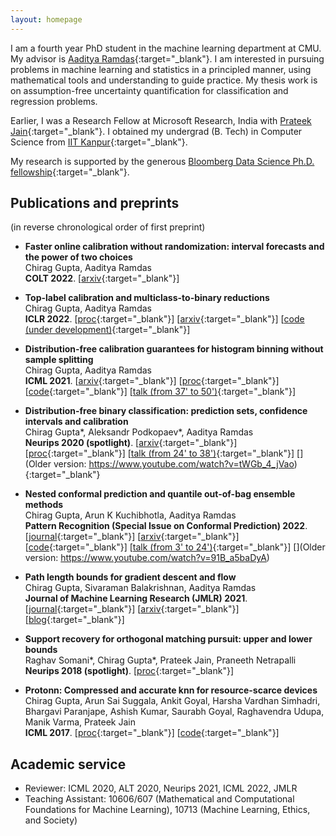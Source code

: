 ```yaml
---
layout: homepage
---
```


I am a fourth year PhD student in the machine learning department at CMU. My advisor is [Aaditya Ramdas](http://stat.cmu.edu/~aramdas/){:target="_blank"}. I am interested in pursuing problems in machine learning and statistics in a principled manner, using mathematical tools and understanding to guide practice. My thesis work is on assumption-free uncertainty quantification for classification and regression problems. 

Earlier, I was a Research Fellow at Microsoft Research, India with [Prateek Jain](http://www.prateekjain.org/){:target="_blank"}. I obtained my undergrad (B. Tech) in Computer Science from [IIT Kanpur](http://www.iitk.ac.in/){:target="_blank"}.

My research is supported by the generous [Bloomberg Data Science Ph.D. fellowship](https://www.techatbloomberg.com/bloomberg-data-science-ph-d-fellowship/){:target="_blank"}.

## Publications and preprints
(in reverse chronological order of first preprint)

- **Faster online calibration without randomization: interval forecasts and the power of two choices**
  <br>
  Chirag Gupta, Aaditya Ramdas
  <br>
  **COLT 2022**. [[arxiv](https://arxiv.org/abs/2204.13087){:target="_blank"}] 


- **Top-label calibration and multiclass-to-binary reductions**
  <br>
  Chirag Gupta, Aaditya Ramdas
  <br>
  **ICLR 2022**. [[proc](https://openreview.net/forum?id=WqoBaaPHS-){:target="_blank"}] [[arxiv](http://arxiv.org/abs/2107.08353){:target="_blank"}] [[code (under development)](https://github.com/aigen/df-posthoc-calibration){:target="_blank"}] 

- **Distribution-free calibration guarantees for histogram binning without sample splitting**
  <br>
  Chirag Gupta, Aaditya Ramdas
  <br>
  **ICML 2021**.
  [[arxiv](https://arxiv.org/abs/2105.04656){:target="_blank"}] [[proc](http://proceedings.mlr.press/v139/gupta21b.html){:target="_blank"}] [[code](https://github.com/aigen/df-posthoc-calibration){:target="_blank"}] [[talk (from 37' to 50')](https://drive.google.com/file/d/1gWxE9osT-LaLoODE9nUyRK7990JbiD7o/view){:target="_blank"}]

- **Distribution-free binary classification: prediction sets, confidence intervals and calibration**
  <br>
  Chirag Gupta\*, Aleksandr Podkopaev\*, Aaditya Ramdas
  <br>
  **Neurips 2020  (spotlight)**.
  [[arxiv](https://arxiv.org/abs/2006.10564){:target="_blank"}] [[proc](https://proceedings.neurips.cc/paper/2020/hash/26d88423fc6da243ffddf161ca712757-Abstract.html){:target="_blank"}] [[talk (from 24' to 38')](https://drive.google.com/file/d/1gWxE9osT-LaLoODE9nUyRK7990JbiD7o/view){:target="_blank"}] [](Older version: https://www.youtube.com/watch?v=tWGb_4_jVao){:target="_blank"}

- **Nested conformal prediction and quantile out-of-bag ensemble methods**
  <br>
  Chirag Gupta, Arun K Kuchibhotla, Aaditya Ramdas
  <br>
  **Pattern Recognition (Special Issue on Conformal Prediction) 2022**.
  [[journal](https://www.sciencedirect.com/science/article/pii/S0031320321006725){:target="_blank"}] [[arxiv](https://arxiv.org/abs/1910.10562){:target="_blank"}] [[code](https://github.com/AIgen/QOOB){:target="_blank"}] [[talk (from 3' to 24')](https://drive.google.com/file/d/1gWxE9osT-LaLoODE9nUyRK7990JbiD7o/view){:target="_blank"}] [](Older version: https://www.youtube.com/watch?v=91B_a5baDyA)

- **Path length bounds for gradient descent and flow**
  <br>
  Chirag Gupta, Sivaraman Balakrishnan, Aaditya Ramdas
  <br>
  **Journal of Machine Learning Research (JMLR) 2021**.
  [[journal](https://jmlr.org/papers/v22/19-979.html){:target="_blank"}] [[arxiv](https://arxiv.org/abs/1908.01089){:target="_blank"}] [[blog](https://blog.ml.cmu.edu/2019/10/25/path-length-bounds-for-gradient-descent/){:target="_blank"}]

- **Support recovery for orthogonal matching pursuit: upper and lower bounds**
  <br>
  Raghav Somani\*, Chirag Gupta\*, Prateek Jain, Praneeth Netrapalli
  <br>
  **Neurips 2018 (spotlight)**.
  [[proc](https://proceedings.neurips.cc/paper/2018/hash/84b64e537f08e81b8dea8cce972a28b2-Abstract.html){:target="_blank"}]

- **Protonn: Compressed and accurate knn for resource-scarce devices**
  <br>
  Chirag Gupta, Arun Sai Suggala, Ankit Goyal, Harsha Vardhan Simhadri, Bhargavi Paranjape, Ashish Kumar, Saurabh Goyal, Raghavendra Udupa, Manik Varma, Prateek Jain
  <br>
  **ICML 2017**.
  [[proc](http://proceedings.mlr.press/v70/gupta17a.html){:target="_blank"}] [[code](https://github.com/Microsoft/EdgeML){:target="_blank"}] 


## Academic service

- Reviewer: ICML 2020, ALT 2020, Neurips 2021, ICML 2022, JMLR
- Teaching Assistant: 10606/607 (Mathematical and Computational Foundations for Machine Learning), 10713 (Machine Learning, Ethics, and Society)

